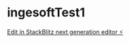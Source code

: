 # ingesoftTest1

[Edit in StackBlitz next generation editor ⚡️](https://stackblitz.com/~/github.com/afcamposs/ingesoftTest1)